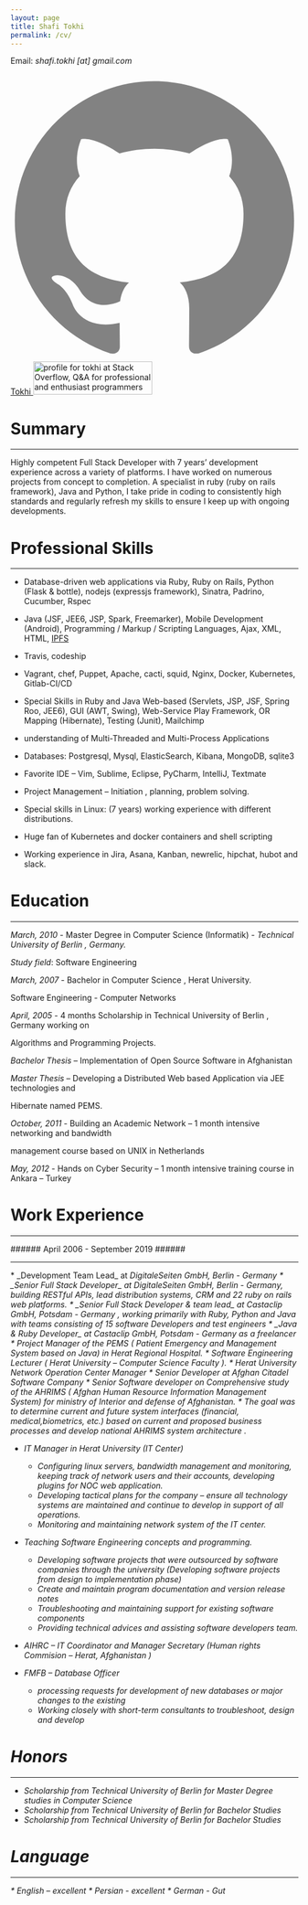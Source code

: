 ```yaml
---
layout: page
title: Shafi Tokhi
permalink: /cv/
---
```


Email: <em>shafi.tokhi [at] gmail.com</em>


<a href="https://github.com/{{ site.github_username }}">
              <span class="icon  icon--github">
                <svg viewBox="0 0 16 16">
                  <path fill="#828282" d="M7.999,0.431c-4.285,0-7.76,3.474-7.76,7.761 c0,3.428,2.223,6.337,5.307,7.363c0.388,0.071,0.53-0.168,0.53-0.374c0-0.184-0.007-0.672-0.01-1.32 c-2.159,0.469-2.614-1.04-2.614-1.04c-0.353-0.896-0.862-1.135-0.862-1.135c-0.705-0.481,0.053-0.472,0.053-0.472 c0.779,0.055,1.189,0.8,1.189,0.8c0.692,1.186,1.816,0.843,2.258,0.645c0.071-0.502,0.271-0.843,0.493-1.037 C4.86,11.425,3.049,10.76,3.049,7.786c0-0.847,0.302-1.54,0.799-2.082C3.768,5.507,3.501,4.718,3.924,3.65 c0,0,0.652-0.209,2.134,0.796C6.677,4.273,7.34,4.187,8,4.184c0.659,0.003,1.323,0.089,1.943,0.261 c1.482-1.004,2.132-0.796,2.132-0.796c0.423,1.068,0.157,1.857,0.077,2.054c0.497,0.542,0.798,1.235,0.798,2.082 c0,2.981-1.814,3.637-3.543,3.829c0.279,0.24,0.527,0.713,0.527,1.437c0,1.037-0.01,1.874-0.01,2.129 c0,0.208,0.14,0.449,0.534,0.373c3.081-1.028,5.302-3.935,5.302-7.362C15.76,3.906,12.285,0.431,7.999,0.431z"/>
                </svg>
             </span>  Tokhi

<a href="http://stackoverflow.com/users/277740/tokhi">
<img src="http://stackoverflow.com/users/flair/277740.png?theme=clean" width="208" height="58" alt="profile for tokhi at Stack Overflow, Q&amp;A for professional and enthusiast programmers" title="profile for tokhi at Stack Overflow, Q&amp;A for professional and enthusiast programmers">
</a>

          

# Summary

<hr>
Highly competent Full Stack Developer with 7 years’ development experience across a variety of platforms. I have worked on numerous projects from concept to completion. A specialist in ruby (ruby on rails framework), Java and Python, I take pride in coding to consistently high standards and regularly refresh my skills to ensure I keep up with ongoing developments.
<br>


# Professional Skills

<hr>

* Database-driven web applications via Ruby, Ruby on Rails, Python (Flask & bottle), nodejs (expressjs framework), Sinatra, Padrino, Cucumber, Rspec
* Java (JSF, JEE6, JSP, Spark, Freemarker), Mobile Development (Android), Programming / Markup / Scripting Languages, Ajax, XML, HTML, <a href="https://ipfs.io/ipfs/QmNhFJjGcMPqpuYfxL62VVB9528NXqDNMFXiqN5bgFYiZ1/its-time-for-the-permanent-web.html">IPFS</a>
* Travis, codeship
* Vagrant, chef, Puppet, Apache, cacti, squid, Nginx, Docker, Kubernetes, Gitlab-CI/CD

* Special Skills in Ruby and Java  Web-based (Servlets, JSP, JSF, Spring Roo, JEE6), GUI (AWT, Swing), Web-Service Play Framework, OR Mapping (Hibernate), Testing (Junit), Mailchimp

* understanding of Multi-Threaded and Multi-Process Applications

* Databases: Postgresql, Mysql, ElasticSearch, Kibana, MongoDB, sqlite3

* Favorite IDE – Vim, Sublime, Eclipse, PyCharm, IntelliJ, Textmate

* Project Management – Initiation , planning, problem solving.

* Special skills in Linux: (7 years) working experience with different distributions.

* Huge fan of Kubernetes and docker containers and shell scripting

* Working experience in Jira, Asana, Kanban, newrelic, hipchat, hubot and slack.


# Education
<hr>

<em>March, 2010</em> - Master Degree in Computer Science (Informatik) - _Technical University of Berlin , Germany._

<em>Study field</em>: Software Engineering

<em>March, 2007</em> - Bachelor in Computer Science , Herat University.

Software Engineering - Computer Networks 

<em>April, 2005</em> - 4 months Scholarship in Technical University of Berlin , Germany working on 

Algorithms and Programming Projects.

<em>Bachelor Thesis</em> – Implementation of Open Source Software in Afghanistan

<em>Master Thesis</em> – Developing a Distributed Web based Application via JEE technologies and 

Hibernate named PEMS.

<em>October, 2011</em> - Building an Academic Network – 1 month intensive networking and bandwidth 

management course based on UNIX in Netherlands

<em>May, 2012</em> - Hands on Cyber Security – 1 month intensive training course in Ankara – Turkey

# Work Experience
<hr>
###### April 2006 - September 2019 ######
<hr>
* _Development Team Lead_ at <em>DigitaleSeiten GmbH, Berlin - Germany<em>
* _Senior Full Stack Developer_ at <em>DigitaleSeiten GmbH, Berlin - Germany<em>, building RESTful APIs, lead distribution systems, CRM and 22 ruby on rails web platforms.
* _Senior Full Stack Developer & team lead_ at <em>Castaclip GmbH, Potsdam - Germany<em> , working primarily with Ruby, Python and Java with teams consisting of 15 software Developers and test engineers
* _Java & Ruby Developer_ at <em>Castaclip GmbH, Potsdam - Germany<em> as a freelancer
* Project Manager of the PEMS ( Patient Emergency and Management System based on Java) in Herat Regional Hospital.
* Software Engineering Lecturer ( Herat University – Computer Science Faculty ).
* Herat University Network Operation Center Manager
* Senior Developer at Afghan Citadel Software Company 
* Senior Software developer on Comprehensive study of the AHRIMS ( Afghan Human Resource Information Management System) for ministry of Interior and defense of Afghanistan. 
  * The goal was to determine current and future system interfaces (financial, medical,biometrics, etc.) based on current and proposed business processes and develop national AHRIMS system architecture .
 
* IT Manager in Herat University (IT Center)
  * Configuring linux servers, bandwidth management and monitoring, keeping track of network users and their accounts, developing plugins for NOC web application.
  * Developing tactical plans for the company – ensure all technology systems are maintained and continue to develop in support of all operations.
  * Monitoring and maintaining network system of the IT center. 
  
* Teaching Software Engineering concepts and programming.
  * Developing software projects that were outsourced by software companies through the university (Developing software projects from design to implementation phase)
  * Create and maintain program documentation and version release notes
  * Troubleshooting and maintaining support for existing software components
  * Providing technical advices and assisting software developers team.

* AIHRC – IT Coordinator and Manager Secretary (Human rights Commision – Herat, Afghanistan )

* FMFB – Database Officer
  * processing requests for development of new databases or major changes to the existing 
  * Working closely with short-term consultants to troubleshoot, design and develop 

# Honors
<hr>

* Scholarship from Technical University of Berlin for Master Degree studies in Computer Science
* Scholarship from Technical University of Berlin for Bachelor Studies
* Scholarship from Technical University of Berlin for Bachelor Studies

# Language
<hr>
* English – excellent 
* Persian - excellent
* German - Gut
